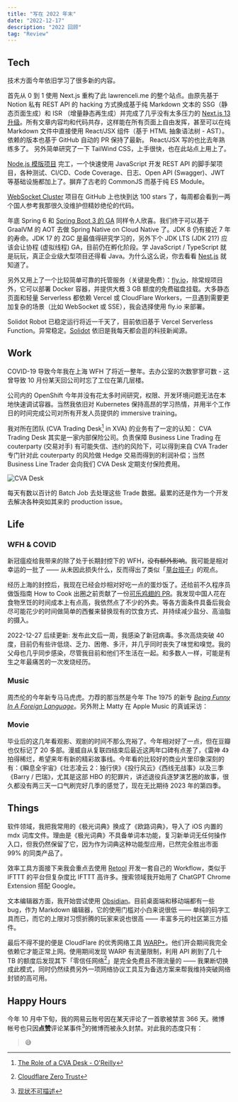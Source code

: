 ```yaml
---
title: "写在 2022 年末"
date: "2022-12-17"
description: "2022 回顾"
tag: "Review"
---
```


## Tech

技术方面今年依旧学习了很多新的内容。

首先从 0 到 1 使用 Next.js 重构了此 lawrenceli.me 的整个站点。由原先基于 Notion 私有 REST API 的 hacking 方式换成基于纯 Markdown 文本的 SSG（静态页面生成）和 ISR （增量静态再生成）并完成了几乎没有太多压力的 [Next.js 13 升级](https://nextjs.org/docs/upgrading#upgrading-from-12-to-13)。所有文章内容均和代码共存，这样能在所有页面上自由发挥，甚至可以在纯 Markdown 文件中直接使用 React/JSX 组件（基于 HTML 抽象语法树 - AST）。依赖的版本也基于 GitHub 自动的 PR 保持了最新。 React/JSX 写的也比去年熟练多了。
另外简单研究了一下 TailWind CSS，上手很快，也在此站点上用上了。

[Node.js 模版项目](https://github.com/Lonor/node-express-example) 完工，一个快速使用 JavaScript 开发 REST API 的脚手架项目，各种测试、CI/CD、Code Coverage、日志、Open API (Swagger)、JWT 等基础设施都加上了。摒弃了古老的 CommonJS 而基于纯 ES Module。

[WebSocket Cluster](https://github.com/Lonor/websocket-cluster) 项目在 GitHub 上也快到达 100 stars 了，每周都会看到一两个国人参考我那很久没维护但精妙绝伦的代码。

年底 Spring 6 和 [Spring Boot 3 的 GA](https://spring.io/blog/2022/11/24/spring-boot-3-0-goes-ga) 同样令人欣喜。我们终于可以基于 GraalVM 的 AOT 去做 Spring Native on Cloud Native 了。JDK 8 仍有接近 7 年的寿命。JDK 17 的 ZGC 是最值得研究学习的，另外下个 JDK LTS (JDK 21?) 应该会让协程 (虚拟线程) GA，目前仍在孵化阶段。学 JavaScript / TypeScript 就是玩玩，真正企业级大型项目还得看 Java。为什么这么说，你去看看 [Nest.js](https://docs.nestjs.com/controllers) 就知道了。

另外又用上了一个比较简单可靠的托管服务（关键是免费）：[fly.io](https://fly.io/)，除常规项目外，它可以部署 Docker 容器，并提供大概 3 GB 额度的免费磁盘挂载。大多静态页面和轻量 Serverless 都依赖 Vercel 或 CloudFlare Workers，一旦遇到需要更加复杂的场景（比如 WebSocket 或 SSE），我会选择使用 fly.io 来部署。

Solidot Robot 已稳定运行将近一千天了，目前依旧基于 Vercel Serverless Function。异常稳定。[Solidot](https://www.solidot.org/) 依旧是我每天都会逛的科技新闻源。

## Work

COVID-19 导致今年我在上海 WFH 了将近一整年。去办公室的次数寥寥可数 - 这曾导致 10 月份某天回公司时忘了工位在第几层楼。

公司内的 OpenShift 今年并没有花太多时间研究，权限、开发环境问题无法在本地快速调试容器。当然我依旧对 Kubernetes 保持高昂的学习热情，并用半个工作日的时间完成公司对所有开发人员提供的 immersive training。

我对所在团队 (CVA Trading Desk[^1] in XVA) 的业务有了一定的认知：
CVA Trading Desk 其实是一家内部保险公司。负责保障 Business Line Trading 在 couterparty (交易对手) 有可能失信、违约的风险下，可以得到来自 CVA Trader 专门针对此 couterparty 的风险做 Hedge 交易而得到的利润补偿；当然 Business Line Trader 会向我们 CVA Desk 定期支付保险费用。

![CVA Desk](/images/2022-in-review/cva-desk.gif)

每天有数以百计的 Batch Job 去处理这些 Trade 数据。最累的还是作为一个开发去解决各种突如其来的 production issue。

## Life

### WFH & COVID

新冠瘟疫给我带来的除了处于长期封控下的 WFH，~~没有额外影响~~。我可能是相对幸运的一批了 —— 从未因此损失什么，反而得出了类似「[草台班子](/blog/makeshift-troupe/)」的观点。

经历上海的封控后，我现在已经会炒相对好吃一点的蛋炒饭了。还给前不久程序员做饭指南 How to Cook 出圈之前贡献了一份[可乐鸡翅的 PR](https://github.com/Anduin2017/HowToCook/pull/159)。我发现中国人花在食物烹饪的时间成本上有点高，我依然点了不少的外卖。等各方面条件具备后我会尽可能花少的时间做简单的西餐来替换现有的饮食方式、并持续减少盐分、高油脂的摄入。

2022-12-27 后续更新: 发布此文后一周，我感染了新冠病毒。多次高烧突破 40 度，目前仍有些许低烧、乏力、困倦、多汗，并几乎同时丧失了味觉和嗅觉。我的父母也几乎同步感染，尽管我目前和他们不生活在一起。和多数人一样，可能是有生之年最痛苦的一次发烧经历。

### Music

周杰伦的今年新专马马虎虎。力荐的那当然是今年 The 1975 的新专 [_Being Funny In A Foreign Language_](https://music.163.com/#/album?id=153050699)。另外附上 Matty 在 Apple Music 的真诚采访：

<div>
  <bilibili bv="BV1Xe41137fJ"></bilibili>
</div>

### Movie

毕业后的这几年看观影、观剧的时间不那么充裕了。今年相对好了一点，但在豆瓣也仅标记了 20 多部。漫威自从复联四结束后最近这两年口碑有点差了，《雷神 4》拍得稀烂，希望来年有新的精彩故事线。今年看的比较好的商业片里印象深刻的有：《瞬息全宇宙》《壮志凌云 2：独行侠》《投行风云》《西线无战事》以及三季《Barry / 巴瑞》，尤其是这部 HBO 的犯罪片，讲述退役兵逐梦演艺圈的故事，很久都没有两三天一口气刷完好几季的感觉了，现在无比期待 2023 年的第四季。

<div>
  <douban id="26707518"></douban>
  <douban id="3042261"></douban>
</div>

## Things

软件领域，我把我常用的《极光词典》换成了《欧路词典》，导入了 iOS 内置的 mdx 词库文件。理由是《极光词典》不具备单词本功能，复习新单词无任何操作入口，但我仍然保留了它，因为作为词典这种功能型应用，已然完全胜出市面 99% 的同类产品了。

效率工具方面接下来我会重点去使用 [Retool](https://retool.com/) 开发一套自己的 Workflow，类似于 IFTTT 的平台但复杂度比 IFTTT 高许多。搜索领域我开始用了 ChatGPT Chrome Extension 搭配 Google。

文本编辑器方面，我开始尝试使用 [Obsidian](https://obsidian.md/)。目前桌面端和移动端都有一些 bug，作为 Markdown 编辑器，它的使用门槛对小白来说很低 —— 单纯的码字工具而已，而它的上限对习惯折腾的玩家来说也很高 —— 丰富多元的社区第三方插件。

最后不得不提的便是 CloudFlare 的优秀网络工具 [WARP+](https://1.1.1.1/)。他们开会期间我完全依赖它才能正常上网。使用期间发现 WARP 有流量限制，利用 API 刷到了几十 TB 的额度后发现其下「零信任网络[^2]」是完全免费且不限流量的 —— 我果断切换成此模式，同时仍然续费另外一项网络协议工具互为备选方案来帮我维持突破网络封锁的高可用。

## Happy Hours

今年 10 月中下旬，我的网易云账号因在某天评论了一首歌被禁言 366 天。微博帐号也只因**点赞**评论某事件[^3]的微博而被永久封禁。对此我的态度只有：

> 😅

[^1]: [The Role of a CVA Desk - O'Reilly](https://www.oreilly.com/library/view/counterparty-credit-risk/9781118316665/c18anchor-2.html)
[^2]: [Cloudflare Zero Trust](https://www.cloudflare.com/zh-cn/products/zero-trust/)
[^3]: [现状不可描述](https://bit.ly/3V5V1NG)
